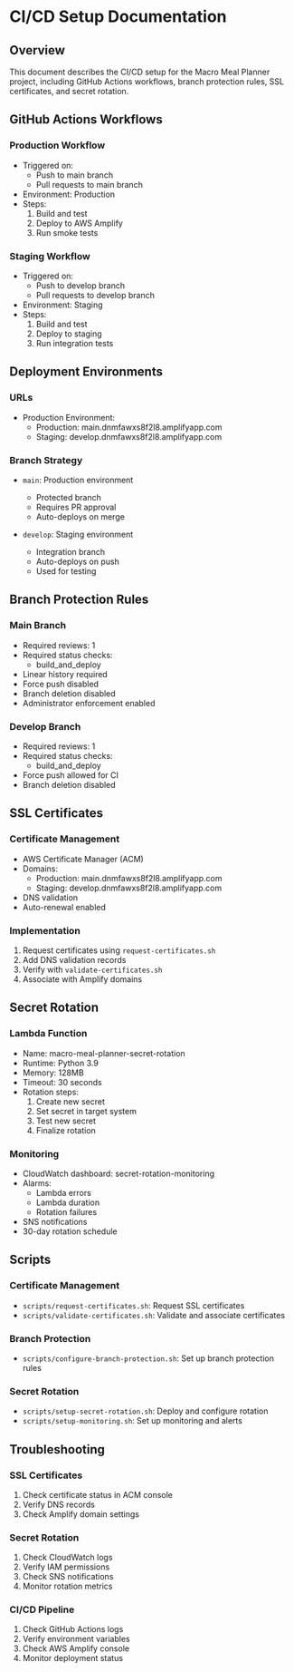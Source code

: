 # CI/CD Setup Documentation

## Overview
This document describes the CI/CD setup for the Macro Meal Planner project, including GitHub Actions workflows, branch protection rules, SSL certificates, and secret rotation.

## GitHub Actions Workflows

### Production Workflow
- Triggered on:
  - Push to main branch
  - Pull requests to main branch
- Environment: Production
- Steps:
  1. Build and test
  2. Deploy to AWS Amplify
  3. Run smoke tests

### Staging Workflow
- Triggered on:
  - Push to develop branch
  - Pull requests to develop branch
- Environment: Staging
- Steps:
  1. Build and test
  2. Deploy to staging
  3. Run integration tests

## Deployment Environments

### URLs
- Production Environment:
   - Production: main.dnmfawxs8f2l8.amplifyapp.com
   - Staging: develop.dnmfawxs8f2l8.amplifyapp.com

### Branch Strategy
- `main`: Production environment
  - Protected branch
  - Requires PR approval
  - Auto-deploys on merge

- `develop`: Staging environment
  - Integration branch
  - Auto-deploys on push
  - Used for testing

## Branch Protection Rules

### Main Branch
- Required reviews: 1
- Required status checks:
  - build_and_deploy
- Linear history required
- Force push disabled
- Branch deletion disabled
- Administrator enforcement enabled

### Develop Branch
- Required reviews: 1
- Required status checks:
  - build_and_deploy
- Force push allowed for CI
- Branch deletion disabled

## SSL Certificates

### Certificate Management
- AWS Certificate Manager (ACM)
- Domains:
  - Production: main.dnmfawxs8f2l8.amplifyapp.com
  - Staging: develop.dnmfawxs8f2l8.amplifyapp.com
- DNS validation
- Auto-renewal enabled

### Implementation
1. Request certificates using `request-certificates.sh`
2. Add DNS validation records
3. Verify with `validate-certificates.sh`
4. Associate with Amplify domains

## Secret Rotation

### Lambda Function
- Name: macro-meal-planner-secret-rotation
- Runtime: Python 3.9
- Memory: 128MB
- Timeout: 30 seconds
- Rotation steps:
  1. Create new secret
  2. Set secret in target system
  3. Test new secret
  4. Finalize rotation

### Monitoring
- CloudWatch dashboard: secret-rotation-monitoring
- Alarms:
  - Lambda errors
  - Lambda duration
  - Rotation failures
- SNS notifications
- 30-day rotation schedule

## Scripts

### Certificate Management
- `scripts/request-certificates.sh`: Request SSL certificates
- `scripts/validate-certificates.sh`: Validate and associate certificates

### Branch Protection
- `scripts/configure-branch-protection.sh`: Set up branch protection rules

### Secret Rotation
- `scripts/setup-secret-rotation.sh`: Deploy and configure rotation
- `scripts/setup-monitoring.sh`: Set up monitoring and alerts

## Troubleshooting

### SSL Certificates
1. Check certificate status in ACM console
2. Verify DNS records
3. Check Amplify domain settings

### Secret Rotation
1. Check CloudWatch logs
2. Verify IAM permissions
3. Check SNS notifications
4. Monitor rotation metrics

### CI/CD Pipeline
1. Check GitHub Actions logs
2. Verify environment variables
3. Check AWS Amplify console
4. Monitor deployment status
